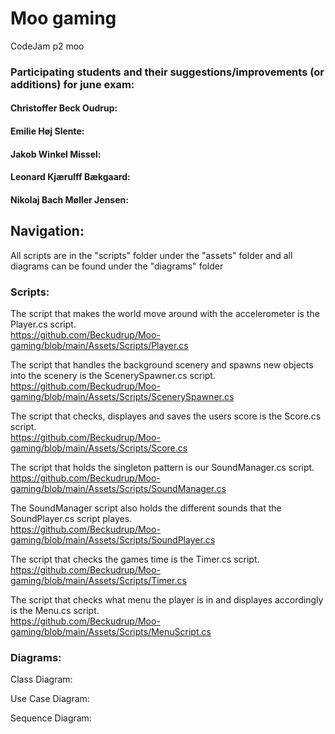 # Moo gaming
 CodeJam p2 moo


### Participating students and their suggestions/improvements (or additions) for june exam:


#### Christoffer Beck Oudrup:  

#### Emilie Høj Slente:


#### Jakob Winkel Missel:


#### Leonard Kjærulff Bækgaard:


#### Nikolaj Bach Møller Jensen:



## Navigation:
All scripts are in the "scripts" folder under the "assets" folder and all diagrams can be found under the "diagrams" folder

### Scripts:

The script that makes the world move around with the accelerometer is the Player.cs script.  
https://github.com/Beckudrup/Moo-gaming/blob/main/Assets/Scripts/Player.cs

The script that handles the background scenery and spawns new objects into the scenery is the ScenerySpawner.cs script.  
https://github.com/Beckudrup/Moo-gaming/blob/main/Assets/Scripts/ScenerySpawner.cs

The script that checks, displayes and saves the users score is the Score.cs script.  
https://github.com/Beckudrup/Moo-gaming/blob/main/Assets/Scripts/Score.cs

The script that holds the singleton pattern is our SoundManager.cs script.  
https://github.com/Beckudrup/Moo-gaming/blob/main/Assets/Scripts/SoundManager.cs

The SoundManager script also holds the different sounds that the SoundPlayer.cs script playes.  
https://github.com/Beckudrup/Moo-gaming/blob/main/Assets/Scripts/SoundPlayer.cs

The script that checks the games time is the Timer.cs script.  
https://github.com/Beckudrup/Moo-gaming/blob/main/Assets/Scripts/Timer.cs

The script that checks what menu the player is in and displayes accordingly is the Menu.cs script.  
https://github.com/Beckudrup/Moo-gaming/blob/main/Assets/Scripts/MenuScript.cs

### Diagrams:

Class Diagram:

Use Case Diagram:

Sequence Diagram:
